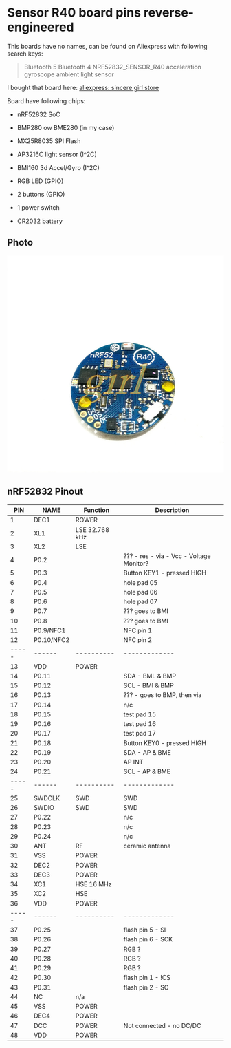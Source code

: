 Sensor R40 board pins reverse-engineered
========================================

This boards have no names, can be found on Aliexpress with following search keys:

> Bluetooth 5 Bluetooth 4 NRF52832\_SENSOR\_R40 acceleration gyroscope ambient light sensor

I bought that board here: [aliexpress: sincere girl store](https://ru.aliexpress.com/item/Bluetooth-5-Bluetooth-4-NRF52832-SENSOR-R40-acceleration-gyroscope-ambient-light-sensor/32891351912.html?spm=a2g0v.10010108.1000016%2FB.1.277f7139TyiW9l&isOrigTitle=true)


Board have following chips:

- nRF52832 SoC
- BMP280 ow BME280 (in my case)
- MX25R8035 SPI Flash
- AP3216C light sensor (I^2C)
- BMI160 3d Accel/Gyro (I^2C)
- RGB LED (GPIO)

- 2 buttons (GPIO)
- 1 power switch
- CR2032 battery


Photo
-----

![sensor R40 photo](NRF52832-SENSOR-R40.jpg)


nRF52832 Pinout
---------------

| PIN | NAME | Function | Description |
|-----|------|----------|-------------|
|   1 | DEC1 | ROWER | |
|   2 | XL1  | LSE 32.768 kHz | |
|   3 | XL2  | LSE | |
|   4 | P0.2 | | ??? - res - via - Vcc - Voltage Monitor? |
|   5 | P0.3 | | Button KEY1 - pressed HIGH |
|   6 | P0.4 | | hole pad 05 |
|   7 | P0.5 | | hole pad 06 |
|   8 | P0.6 | | hole pad 07 |
|   9 | P0.7 | | ??? goes to BMI |
|  10 | P0.8 | | ??? goes to BMI |
|  11 | P0.9/NFC1 | | NFC pin 1|
|  12 | P0.10/NFC2 | | NFC pin 2 |
|-----|------|----------|-------------|
|  13 | VDD | POWER | |
|  14 | P0.11 | | SDA - BML & BMP |
|  15 | P0.12 | | SCL - BMI & BMP |
|  16 | P0.13 | | ??? - goes to BMP, then via|
|  17 | P0.14 | | n/c |
|  18 | P0.15 | | test pad 15 |
|  19 | P0.16 | | test pad 16 |
|  20 | P0.17 | | test pad 17 |
|  21 | P0.18 | | Button KEY0 - pressed HIGH |
|  22 | P0.19 | | SDA - AP & BME |
|  23 | P0.20 | | AP INT|
|  24 | P0.21 | | SCL - AP & BME |
|-----|------|----------|-------------|
|  25 | SWDCLK | SWD | SWD |
|  26 | SWDIO | SWD | SWD |
|  27 | P0.22 | | n/c |
|  28 | P0.23 | | n/c |
|  29 | P0.24 | | n/c |
|  30 | ANT | RF | ceramic antenna |
|  31 | VSS | POWER | |
|  32 | DEC2 | POWER | |
|  33 | DEC3 | POWER | |
|  34 | XC1 | HSE 16 MHz | |
|  35 | XC2 | HSE |
|  36 | VDD | POWER | |
|-----|------|----------|-------------|
|  37 | P0.25 | | flash pin 5 - SI |
|  38 | P0.26 | | flash pin 6 - SCK |
|  39 | P0.27 | | RGB ? |
|  40 | P0.28 | | RGB ? |
|  41 | P0.29 | | RGB ? |
|  42 | P0.30 | | flash pin 1 - !CS |
|  43 | P0.31 | | flash pin 2 - SO |
|  44 | NC | n/a | |
|  45 | VSS | POWER | |
|  46 | DEC4 | POWER | |
|  47 | DCC | POWER | Not connected - no DC/DC |
|  48 | VDD | POWER | |

